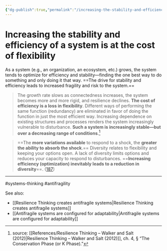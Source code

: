 ```yaml
---
{"dg-publish":true,"permalink":"/increasing-the-stability-and-efficiency-of-a-system-is-at-the-cost-of-flexibility/"}
---
```


# Increasing the stability and efficiency of a system is at the cost of flexibility

As a system (e.g., an organization, an ecosystem, etc.) grows, the system tends to optimize for efficiency and stability—finding the one best way to do something and only doing it that way. ==The drive for stability and efficiency leads to increased fragility and risk to the system.==

> The growth rate slows as connectedness increases, the system becomes more and more rigid, and resilience declines. **The cost of efficiency is a loss in flexibility**. Different ways of performing the same function (redundancy) are eliminated in favor of doing the function in just the most efficient way. Increasing dependence on existing structures and processes renders the system increasingly vulnerable to disturbance. **Such a system is increasingly stable—but over a decreasing range of conditions**.[^1] 

> ==The **more variations available** to respond to a shock, the **greater the ability to absorb the shock**.== Diversity relates to flexibility and keeping your options open. A lack of diversity limits options and reduces your capacity to respond to disturbances. ==**Increasing efficiency (optimization) inevitably leads to a reduction in diversity**==. ([187](file:///Users/timj/Dropbox/Library/Book/Resilience%20Thinking_Walker%20et%20al_2012.pdf))


---
#systems-thinking #antifragility

See also:
 - [[Resilience Thinking creates antifragile systems\|Resilience Thinking creates antifragile systems]]
 - [[Antifragile systems are configured for adaptability\|Antifragile systems are configured for adaptability]]

[^1]: source: [[References/Resilience Thinking – Walker and Salt (2012)\|Resilience Thinking – Walker and Salt (2012)]], ch. 4, § “The Conservation Phase (or K Phase).”